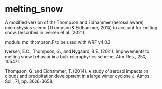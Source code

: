 # melting_snow

A modified version of the Thompson and Eidhammer (aerosol aware) microphysics sceme (Thompson & Eidhammer, 2014) to account for melting snow.
Described in Iversen et al. (2021).

module_mp_thompson.F to be used with WRF v4.0.3 

Iversen, E.C., Thompson, G., and Nygaard, B.E. (2021). Improvements to melting snow behavior in a bulk microphysics scheme, Atm. Res.,
253, 105471.

Thompson, G. and Eidhammer, T. (2014). A study of aerosol impacts on clouds and precipitation development in a large winter cyclone
J. Atmos. Sci., 71, pp. 3636-3658.
